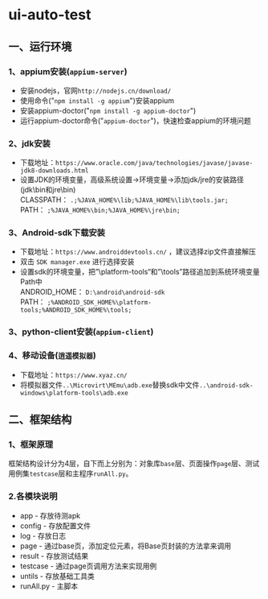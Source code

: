 # ui-auto-test
## 一、运行环境
### 1、appium安装(`appium-server`)
* 安装nodejs，官网`http://nodejs.cn/download/`
* 使用命令("`npm install -g appium`")安装appium
* 安装appium-doctor("`npm install -g appium-doctor`")
* 运行appium-doctor命令("`appium-doctor`")，快速检查appium的环境问题
### 2、jdk安装
* 下载地址：`https://www.oracle.com/java/technologies/javase/javase-jdk8-downloads.html`
* 设置JDK的环境变量，高级系统设置->环境变量->添加jdk/jre的安装路径(jdk\bin和jre\bin)
<br>CLASSPATH： `.;%JAVA_HOME%\lib;%JAVA_HOME%\lib\tools.jar;`
<br>PATH： `;%JAVA_HOME%\bin;%JAVA_HOME%\jre\bin;`
### 3、Android-sdk下载安装
* 下载地址：`https://www.androiddevtools.cn/` ，建议选择zip文件直接解压
* 双击 `SDK manager.exe` 进行选择安装
* 设置sdk的环境变量，把”\platform-tools“和”\tools”路径追加到系统环境变量Path中
<br>ANDROID_HOME： `D:\android\android-sdk`
<br>PATH： `;%ANDROID_SDK_HOME%\platform-tools;%ANDROID_SDK_HOME%\tools;`
### 3、python-client安装(`appium-client`)
### 4、移动设备(`逍遥模拟器`)
* 下载地址：`https://www.xyaz.cn/`
* 将模拟器文件`..\Microvirt\MEmu\adb.exe`替换sdk中文件`..\android-sdk-windows\platform-tools\adb.exe`
## 二、框架结构
### 1、框架原理
框架结构设计分为4层，自下而上分别为：对象库`base`层、页面操作`page`层、测试用例集`testcase`层和主程序`runAll.py`。
### 2.各模块说明
* app - 存放待测apk
* config - 存放配置文件
* log - 存放日志
* page - 通过base页，添加定位元素，将Base页封装的方法拿来调用
* result - 存放测试结果
* testcase - 通过page页调用方法来实现用例
* untils - 存放基础工具类
* runAll.py - 主脚本
